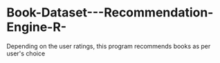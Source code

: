 # Book-Dataset---Recommendation-Engine-R-
Depending on the user ratings, this program recommends books as per user's choice
